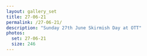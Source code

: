```yaml
---
layout: gallery_set
title: 27-06-21
permalink: /27-06-21/
description: "Sunday 27th June Skirmish Day at OTT"
photos:
  set: 27-06-21
  size: 246
---
```

